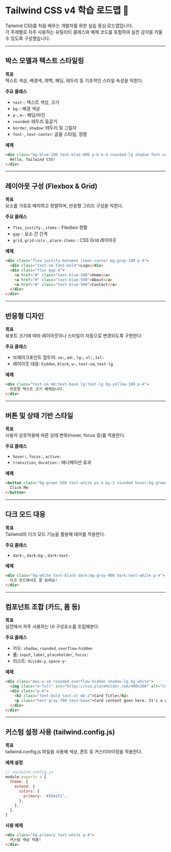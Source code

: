 # Tailwind CSS v4 학습 로드맵 📘

Tailwind CSS를 처음 배우는 개발자를 위한 실습 중심 로드맵입니다.  
각 주제별로 자주 사용하는 유틸리티 클래스와 예제 코드를 포함하여 실전 감각을 키울 수 있도록 구성했습니다.

---

## 박스 모델과 텍스트 스타일링

**목표**  
텍스트 색상, 배경색, 여백, 패딩, 테두리 등 기초적인 스타일 속성을 익힌다.

**주요 클래스**
- `text-`: 텍스트 색상, 크기
- `bg-`: 배경 색상
- `p-`, `m-`: 패딩/마진
- `rounded`: 테두리 둥글기
- `border`, `shadow`: 테두리 및 그림자
- `font-`, `text-center`: 글꼴 스타일, 정렬

**예제**
```html
<div class="bg-blue-100 text-blue-800 p-6 m-4 rounded-lg shadow font-semibold text-center">
  Hello, Tailwind CSS!
</div>
```

---

## 레이아웃 구성 (Flexbox & Grid)

**목표**  
요소를 가로로 배치하고 정렬하며, 반응형 그리드 구성을 익힌다.

**주요 클래스**
- `flex`, `justify-`, `items-`: Flexbox 정렬
- `gap-`: 요소 간 간격
- `grid`, `grid-cols-`, `place-items-`: CSS Grid 레이아웃

**예제**
```html
<div class="flex justify-between items-center bg-gray-100 p-4">
  <div class="text-sm font-bold">Logo</div>
  <div class="flex gap-4">
    <a href="#" class="text-blue-500">Home</a>
    <a href="#" class="text-blue-500">About</a>
    <a href="#" class="text-blue-500">Contact</a>
  </div>
</div>
```

---

## 반응형 디자인

**목표**  
뷰포트 크기에 따라 레이아웃이나 스타일이 자동으로 변경되도록 구현한다.

**주요 클래스**
- 브레이크포인트 접두어: `sm:`, `md:`, `lg:`, `xl:`, `2xl:`
- 레이아웃 대응: `hidden`, `block`, `w-`, `text-sm`, `text-lg`

**예제**
```html
<div class="text-sm md:text-base lg:text-lg bg-yellow-100 p-4">
  반응형 텍스트 크기 예제입니다.
</div>
```

---

## 버튼 및 상태 기반 스타일

**목표**  
사용자 상호작용에 따른 상태 변화(hover, focus 등)를 적용한다.

**주요 클래스**
- `hover:`, `focus:`, `active:`
- `transition`, `duration-`: 애니메이션 효과

**예제**
```html
<button class="bg-green-500 text-white px-4 py-2 rounded hover:bg-green-600 focus:outline-none transition duration-300">
  Click Me
</button>
```

---

## 다크 모드 대응

**목표**  
Tailwind의 다크 모드 기능을 활용해 테마를 적용한다.

**주요 클래스**
- `dark:`, `dark:bg-`, `dark:text-`

**예제**
```html
<div class="bg-white text-black dark:bg-gray-900 dark:text-white p-4">
  다크 모드에서도 잘 보여요!
</div>
```

---

## 컴포넌트 조합 (카드, 폼 등)

**목표**  
실전에서 자주 사용하는 UI 구성요소를 조립해본다.

**주요 클래스**
- 카드: `shadow`, `rounded`, `overflow-hidden`
- 폼: `input`, `label`, `placeholder`, `focus:`
- 리스트: `divide-y`, `space-y-`

**예제**
```html
<div class="max-w-sm rounded overflow-hidden shadow-lg bg-white">
  <img class="w-full" src="https://via.placeholder.com/400x200" alt="Card image">
  <div class="p-4">
    <h2 class="font-bold text-xl mb-2">Card Title</h2>
    <p class="text-gray-700 text-base">Card content goes here. It's a great example.</p>
  </div>
</div>
```

---

## 커스텀 설정 사용 (tailwind.config.js)

**목표**  
tailwind.config.js 파일을 사용해 색상, 폰트 등 커스터마이징을 적용한다.

**예제 설정**
```js
// tailwind.config.js
module.exports = {
  theme: {
    extend: {
      colors: {
        primary: '#1DA1F2',
      },
    },
  },
}
```

**사용 예제**
```html
<div class="bg-primary text-white p-4">
  커스텀 색상 적용!
</div>
```
